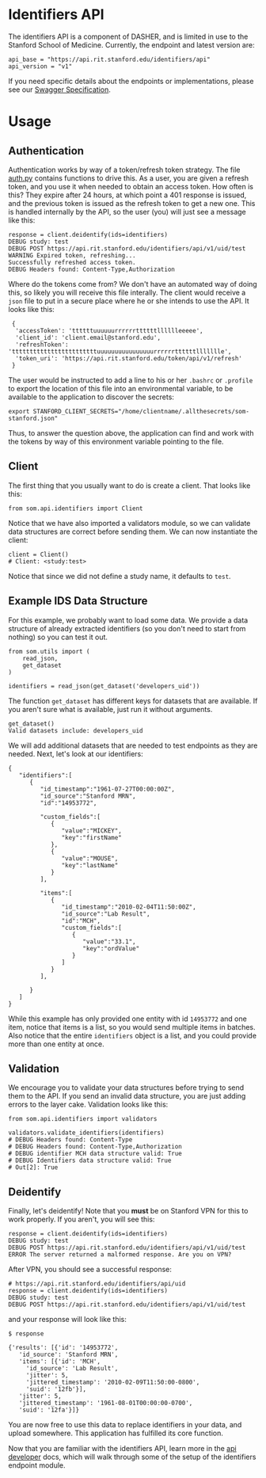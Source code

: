 # Identifiers API
The identifiers API is a component of DASHER, and is limited in use to the Stanford School of Medicine. Currently, the endpoint and latest version are:

```      
api_base = "https://api.rit.stanford.edu/identifiers/api"
api_version = "v1"

```

If you need specific details about the endpoints or implementations, please see our [Swagger Specification](https://app.swaggerhub.com/api/susanweber/UID/1.0.0).

# Usage

## Authentication
Authentication works by way of a token/refresh token strategy. The file [auth.py](../som/api/base/auth.py) contains functions to drive this. As a user, you are given a refresh token, and you use it when needed to obtain an access token. How often is this? They expire after 24 hours, at which point a 401 response is issued, and the previous token is issued as the refresh token to get a new one. This is handled internally by the API, so the user (you) will just see a message like this:

```
response = client.deidentify(ids=identifiers)
DEBUG study: test
DEBUG POST https://api.rit.stanford.edu/identifiers/api/v1/uid/test
WARNING Expired token, refreshing...
Successfully refreshed access token.
DEBUG Headers found: Content-Type,Authorization
```

Where do the tokens come from? We don't have an automated way of doing this, so likely you will receive this file interally. The client would receive a `json` file to put in a secure place where he or she intends to use the API. It looks like this:
 
     {
      'accessToken': 'ttttttuuuuuurrrrrrttttttlllllleeeee',
      'client_id': 'client.email@stanford.edu',
      'refreshToken': 'ttttttttttttttttttttttttuuuuuuuuuuuuuuuurrrrrrttttttllllllle',
      'token_uri': 'https://api.rit.stanford.edu/token/api/v1/refresh'
     }

The user would be instructed to add a line to his or her `.bashrc` or `.profile` to export the location of this file into an environmental variable, to be available to the application to discover the secrets:

```
export STANFORD_CLIENT_SECRETS="/home/clientname/.allthesecrets/som-stanford.json"
```

Thus, to answer the question above, the application can find and work with the tokens by way of this environment variable pointing to the file.

## Client
The first thing that you usually want to do is create a client. That looks like this:

```
from som.api.identifiers import Client
```

Notice that we have also imported a validators module, so we can validate data structures are correct before sending them. We can now instantiate the client:

```
client = Client()
# Client: <study:test>
```

Notice that since we did not define a study name, it defaults to `test`. 

## Example IDS Data Structure
For this example, we probably want to load some data. We provide a data structure of already extracted identifiers (so you don't need to start from nothing) so you can test it out.

```
from som.utils import (
    read_json,
    get_dataset
)

identifiers = read_json(get_dataset('developers_uid'))
```

The function `get_dataset` has different keys for datasets that are available. If you aren't sure what is available, just run it without arguments.

```
get_dataset()
Valid datasets include: developers_uid
```

We will add additional datasets that are needed to test endpoints as they are needed. Next, let's look at our identifiers:

```
{
   "identifiers":[
      {
         "id_timestamp":"1961-07-27T00:00:00Z",
         "id_source":"Stanford MRN",
         "id":"14953772",

         "custom_fields":[
            {
               "value":"MICKEY",
               "key":"firstName"
            },
            {
               "value":"MOUSE",
               "key":"lastName"
            }
         ],

         "items":[
            {
               "id_timestamp":"2010-02-04T11:50:00Z",
               "id_source":"Lab Result",
               "id":"MCH",
               "custom_fields":[
                  {
                     "value":"33.1",
                     "key":"ordValue"
                  }
               ]
            }
         ],

      }
   ]
}
```

While this example has only provided one entity with id `14953772` and one item, notice that items is a list, so you would send multiple items in batches. Also notice that the entire `identifiers` object is a list, and you could provide more than one entity at once. 

## Validation
We encourage you to validate your data structures before trying to send them to the API. If you send an invalid data structure, you are just adding errors to the layer cake. Validation looks like this:

```
from som.api.identifiers import validators

validators.validate_identifiers(identifiers)
# DEBUG Headers found: Content-Type
# DEBUG Headers found: Content-Type,Authorization
# DEBUG identifier MCH data structure valid: True
# DEBUG Identifiers data structure valid: True
# Out[2]: True
```


## Deidentify

Finally, let's deidentify! Note that you **must** be on Stanford VPN for this to work properly. If you aren't, you will see this:

```
response = client.deidentify(ids=identifiers)
DEBUG study: test
DEBUG POST https://api.rit.stanford.edu/identifiers/api/v1/uid/test
ERROR The server returned a malformed response. Are you on VPN?
```

After VPN, you should see a successful response:

```
# https://api.rit.stanford.edu/identifiers/api/uid
response = client.deidentify(ids=identifiers)
DEBUG study: test
DEBUG POST https://api.rit.stanford.edu/identifiers/api/v1/uid/test
```

and your response will look like this:

```
$ response

{'results': [{'id': '14953772',
   'id_source': 'Stanford MRN',
   'items': [{'id': 'MCH',
     'id_source': 'Lab Result',
     'jitter': 5,
     'jittered_timestamp': '2010-02-09T11:50:00-0800',
     'suid': '12fb'}],
   'jitter': 5,
   'jittered_timestamp': '1961-08-01T00:00:00-0700',
   'suid': '12fa'}]}
```

You are now free to use this data to replace identifiers in your data, and upload somewhere. This application has fulfilled its core function.

Now that you are familiar with the identifiers API, learn more in the [api developer](identifiers-developer.md) docs, which will walk through some of the setup of the identifiers endpoint module.

